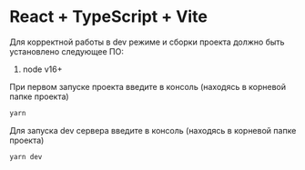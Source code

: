 # React + TypeScript + Vite

Для корректной работы в dev режиме и сборки проекта должно быть установлено следующее ПО:

1. node v16+

При первом запуске проекта введите в консоль (находясь в корневой папке проекта)

```bash
yarn
```

Для запуска dev сервера введите в консоль (находясь в корневой папке проекта)

```bash
yarn dev
```
